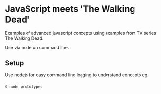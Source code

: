# JavaScript meets 'The Walking Dead'

Examples of advanced javascript concepts using examples from TV series The Walking Dead.

Use via node on command line.

## Setup

Use nodejs for easy command line logging to understand concepts eg.

### 
    $ node prototypes
